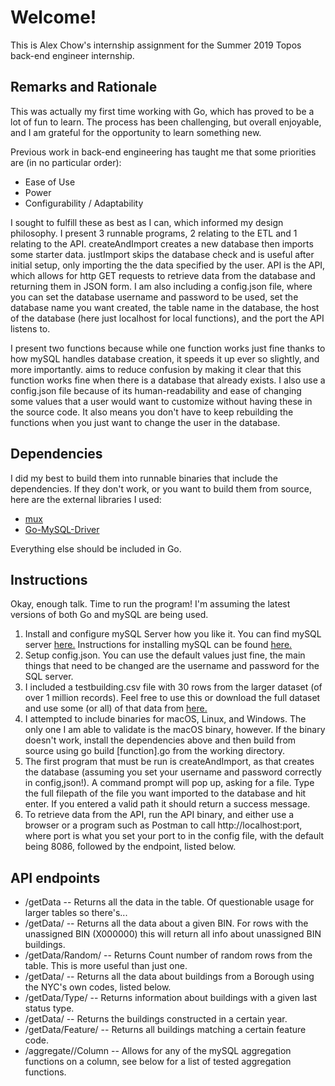 # Welcome!

This is Alex Chow's internship assignment for the Summer 2019 Topos back-end engineer internship.

## Remarks and Rationale

This was actually my first time working with Go, which has proved to be a lot of fun to learn. The process has been challenging, but overall enjoyable, and I am grateful for the opportunity to learn something new.

Previous work in back-end engineering has taught me that some priorities are (in no particular order):

- Ease of Use
- Power
- Configurability / Adaptability

I sought to fulfill these as best as I can, which informed my design philosophy. I present 3 runnable programs, 2 relating to the ETL and 1 relating to the API. createAndImport creates a new database then imports some starter data. justImport skips the database check and is useful after initial setup, only importing the the data specified by the user. API is the API, which allows for http GET requests to retrieve data from the database and returning them in JSON form. I am also including a config.json file, where you can set the database username and password to be used, set the database name you want created, the table name in the database, the host of the database (here just localhost for local functions), and the port the API listens to.

I present two functions because while one function works just fine thanks to how mySQL handles database creation, it speeds it up ever so slightly, and more importantly. aims to reduce confusion by making it clear that this function works fine when there is a database that already exists. I also use a config.json file because of its human-readability and ease of changing some values that a user would want to customize without having these in the source code. It also means you don't have to keep rebuilding the functions when you just want to change the user in the database.

## Dependencies

I did my best to build them into runnable binaries that include the dependencies. If they don't work, or you want to build them from source, here are the external libraries I used:

- [mux](github.com/gorilla/mux)
- [Go-MySQL-Driver](github.com/go-sql-driver/mysql)

Everything else should be included in Go.

## Instructions

Okay, enough talk. Time to run the program! I'm assuming the latest versions of both Go and mySQL are being used.

1. Install and configure mySQL Server how you like it. You can find mySQL server [here.](https://dev.mysql.com/downloads/mysql/) Instructions for installing mySQL can be found [here.](https://dev.mysql.com/doc/refman/8.0/en/installing.html)
2. Setup config.json. You can use the default values just fine, the main things that need to be changed are the username and password for the SQL server.
3. I included a testbuilding.csv file with 30 rows from the larger dataset (of over 1 million records). Feel free to use this or download the full dataset and use some (or all) of that data from [here.](https://data.cityofnewyork.us/Housing-Development/Building-Footprints/nqwf-w8eh)
4. I attempted to include binaries for macOS, Linux, and Windows. The only one I am able to validate is the macOS binary, however. If the binary doesn't work, install the dependencies above and then build from source using go build [function].go from the working directory.
5. The first program that must be run is createAndImport, as that creates the database (assuming you set your username and password correctly in config,json!). A command prompt will pop up, asking for a file. Type the full filepath of the file you want imported to the database and hit enter. If you entered a valid path it should return a success message.
6. To retrieve data from the API, run the API binary, and either use a browser or a program such as Postman to call http://localhost:port, where port is what you set your port to in the config file, with the default being 8086, followed by the endpoint, listed below.

## API endpoints
- /getData -- Returns all the data in the table. Of questionable usage for larger tables so there's...
- /getData/<BIN> -- Returns all the data about a given BIN. For rows with the unassigned BIN (X000000) this will return all info about unassigned BIN buildings.
- /getData/Random/<Count> -- Returns Count number of random rows from the table. This is more useful than just one.
- /getData/<Borough Number> -- Returns all the data about buildings from a Borough using the NYC's own codes, listed below.
- /getData/Type/<LSTSTATTYPE> -- Returns information about buildings with a given last status type.
- /getData/<Year> -- Returns the buildings constructed in a certain year.
- /getData/Feature/<Feature Code> -- Returns all buildings matching a certain feature code.
- /aggregate/<Operation>/Column -- Allows for any of the mySQL aggregation functions on a column, see below for a list of tested aggregation functions.
